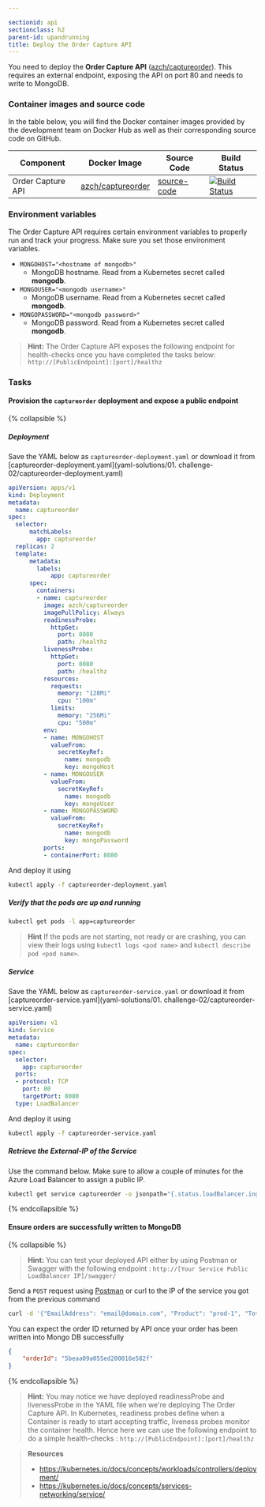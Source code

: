 ```yaml
---

sectionid: api
sectionclass: h2
parent-id: upandrunning
title: Deploy the Order Capture API
---
```


You need to deploy the **Order Capture API** ([azch/captureorder](https://hub.docker.com/r/azch/captureorder/)). This requires an external endpoint, exposing the API on port 80 and needs to write to MongoDB.

### Container images and source code

In the table below, you will find the Docker container images provided by the development team on Docker Hub as well as their corresponding source code on GitHub.

| Component                    | Docker Image                                                     | Source Code                                                       | Build Status |
|------------------------------|------------------------------------------------------------------|-------------------------------------------------------------------|--------------|
| Order Capture API            | [azch/captureorder](https://hub.docker.com/r/azch/captureorder/) | [source-code](https://github.com/Azure/azch-captureorder)         | [![Build Status](https://dev.azure.com/theazurechallenge/Kubernetes/_apis/build/status/Code/Azure.azch-captureorder)](https://dev.azure.com/theazurechallenge/Kubernetes/_build/latest?definitionId=10) |

### Environment variables

The Order Capture API requires certain environment variables to properly run and track your progress. Make sure you set those environment variables.

  * `MONGOHOST="<hostname of mongodb>"`
    * MongoDB hostname. Read from a Kubernetes secret called **mongodb**.
  * `MONGOUSER="<mongodb username>"`
    * MongoDB username. Read from a Kubernetes secret called **mongodb**.
  * `MONGOPASSWORD="<mongodb password>"`
    * MongoDB password. Read from a Kubernetes secret called **mongodb**.

> **Hint:** The Order Capture API exposes the following endpoint for health-checks once you have completed the tasks below: `http://[PublicEndpoint]:[port]/healthz`

### Tasks

#### Provision the `captureorder` deployment and expose a public endpoint

{% collapsible %}

##### Deployment

Save the YAML below as `captureorder-deployment.yaml` or download it from [captureorder-deployment.yaml](yaml-solutions/01. challenge-02/captureorder-deployment.yaml)

```yaml
apiVersion: apps/v1
kind: Deployment
metadata:
  name: captureorder
spec:
  selector:
      matchLabels:
        app: captureorder
  replicas: 2
  template:
      metadata:
        labels:
            app: captureorder
      spec:
        containers:
        - name: captureorder
          image: azch/captureorder
          imagePullPolicy: Always
          readinessProbe:
            httpGet:
              port: 8080
              path: /healthz
          livenessProbe:
            httpGet:
              port: 8080
              path: /healthz
          resources:
            requests:
              memory: "128Mi"
              cpu: "100m"
            limits:
              memory: "256Mi"
              cpu: "500m"
          env:
          - name: MONGOHOST
            valueFrom:
              secretKeyRef:
                name: mongodb
                key: mongoHost
          - name: MONGOUSER
            valueFrom:
              secretKeyRef:
                name: mongodb
                key: mongoUser
          - name: MONGOPASSWORD
            valueFrom:
              secretKeyRef:
                name: mongodb
                key: mongoPassword
          ports:
          - containerPort: 8080
```

And deploy it using

```sh
kubectl apply -f captureorder-deployment.yaml
```

##### Verify that the pods are up and running

```sh
kubectl get pods -l app=captureorder
```

> **Hint** If the pods are not starting, not ready or are crashing, you can view their logs using `kubectl logs <pod name>` and `kubectl describe pod <pod name>`.

##### Service

Save the YAML below as `captureorder-service.yaml` or download it from [captureorder-service.yaml](yaml-solutions/01. challenge-02/captureorder-service.yaml)

```yaml
apiVersion: v1
kind: Service
metadata:
  name: captureorder
spec:
  selector:
    app: captureorder
  ports:
  - protocol: TCP
    port: 80
    targetPort: 8080
  type: LoadBalancer
```

And deploy it using

```sh
kubectl apply -f captureorder-service.yaml
```

##### Retrieve the External-IP of the Service

Use the command below. Make sure to allow a couple of minutes for the Azure Load Balancer to assign a public IP.

```sh
kubectl get service captureorder -o jsonpath="{.status.loadBalancer.ingress[*].ip}"
```

{% endcollapsible %}

#### Ensure orders are successfully written to MongoDB

{% collapsible %}

> **Hint:** You can test your deployed API either by using Postman or Swagger with the following endpoint : `http://[Your Service Public LoadBalancer IP]/swagger/`

Send a `POST` request using [Postman](https://www.getpostman.com/) or curl to the IP of the service you got from the previous command

```sh
curl -d '{"EmailAddress": "email@domain.com", "Product": "prod-1", "Total": 100}' -H "Content-Type: application/json" -X POST http://[Your Service Public LoadBalancer IP]/v1/order
```

You can expect the order ID returned by API once your order has been written into Mongo DB successfully

```json
{
    "orderId": "5beaa09a055ed200016e582f"
}
```

{% endcollapsible %}

> **Hint:** You may notice we have deployed readinessProbe and livenessProbe in the YAML file when we're deploying The Order Capture API. In Kubernetes, readiness probes define when a Container is ready to start accepting traffic, liveness probes monitor the container health. Hence here we can use the following endpoint to do a simple health-checks : `http://[PublicEndpoint]:[port]/healthz`

> **Resources**
> * <https://kubernetes.io/docs/concepts/workloads/controllers/deployment/>
> * <https://kubernetes.io/docs/concepts/services-networking/service/>
